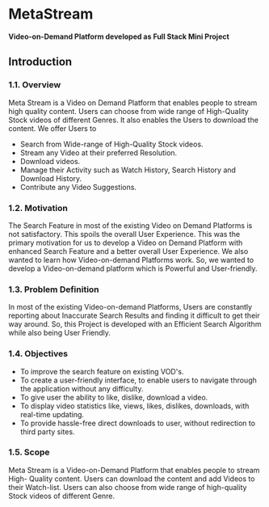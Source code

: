 # MetaStream
**Video-on-Demand Platform developed as Full Stack Mini Project** 
## Introduction
### 1.1. Overview
Meta Stream is a Video on Demand Platform that enables people to stream high
quality content. Users can choose from wide range of High-Quality Stock videos of
different Genres. It also enables the Users to download the content.
We offer Users to
* Search from Wide-range of High-Quality Stock videos.
* Stream any Video at their preferred Resolution.
* Download videos.
* Manage their Activity such as Watch History, Search History and Download History.
* Contribute any Video Suggestions.
### 1.2. Motivation
The Search Feature in most of the existing Video on Demand Platforms is not
satisfactory. This spoils the overall User Experience. This was the primary motivation
for us to develop a Video on Demand Platform with enhanced Search Feature and a better
overall User Experience. We also wanted to learn how Video-on-demand Platforms
work. So, we wanted to develop a Video-on-demand platform which is Powerful and
User-friendly.
### 1.3. Problem Definition
In most of the existing Video-on-demand Platforms, Users are constantly reporting
about Inaccurate Search Results and finding it difficult to get their way around. So, this
Project is developed with an Efficient Search Algorithm while also being User Friendly.
### 1.4. Objectives
* To improve the search feature on existing VOD's.
* To create a user-friendly interface, to enable users to navigate through the application without any difficulty.
* To give user the ability to like, dislike, download a video.
* To display video statistics like, views, likes, dislikes, downloads, with real-time updating.
* To provide hassle-free direct downloads to user, without redirection to third party sites.
### 1.5. Scope
Meta Stream is a Video-on-Demand Platform that enables people to stream High-
Quality content. Users can download the content and add Videos to their Watch-list.
Users can also choose from wide range of high-quality Stock videos of different Genre.